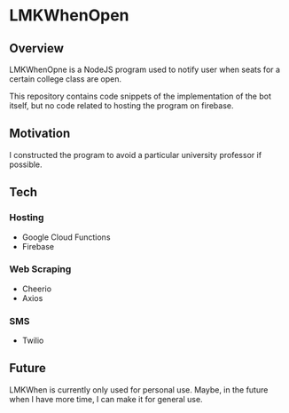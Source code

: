 # LMKWhenOpen

## Overview

LMKWhenOpne is a NodeJS program used to notify user when seats for a certain college class are open.

This repository contains code snippets of the implementation of the bot itself, but no code related to hosting the program on firebase.

## Motivation

I constructed the program to avoid a particular university professor if possible.

## Tech

### Hosting
- Google Cloud Functions
- Firebase

### Web Scraping
- Cheerio
- Axios

### SMS
- Twilio

## Future
LMKWhen is currently only used for personal use. Maybe, in the future when I have more time, I can make it for general use.